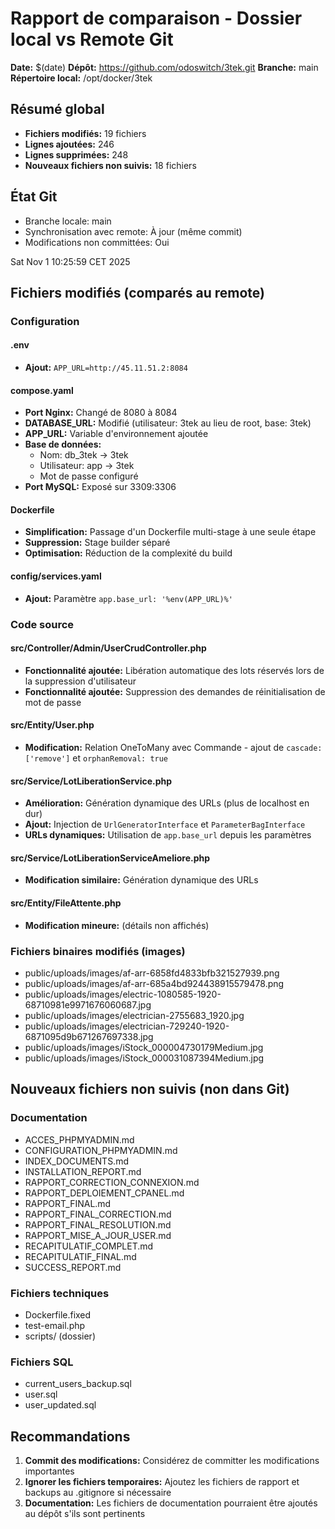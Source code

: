 # Rapport de comparaison - Dossier local vs Remote Git

**Date:** $(date)
**Dépôt:** https://github.com/odoswitch/3tek.git
**Branche:** main
**Répertoire local:** /opt/docker/3tek

## Résumé global
- **Fichiers modifiés:** 19 fichiers
- **Lignes ajoutées:** 246
- **Lignes supprimées:** 248
- **Nouveaux fichiers non suivis:** 18 fichiers

## État Git
- Branche locale: main
- Synchronisation avec remote: À jour (même commit)
- Modifications non committées: Oui

Sat Nov  1 10:25:59 CET 2025

## Fichiers modifiés (comparés au remote)

### Configuration

#### .env
- **Ajout:** `APP_URL=http://45.11.51.2:8084`

#### compose.yaml
- **Port Nginx:** Changé de 8080 à 8084
- **DATABASE_URL:** Modifié (utilisateur: 3tek au lieu de root, base: 3tek)
- **APP_URL:** Variable d'environnement ajoutée
- **Base de données:** 
  - Nom: db_3tek → 3tek
  - Utilisateur: app → 3tek
  - Mot de passe configuré
- **Port MySQL:** Exposé sur 3309:3306

#### Dockerfile
- **Simplification:** Passage d'un Dockerfile multi-stage à une seule étape
- **Suppression:** Stage builder séparé
- **Optimisation:** Réduction de la complexité du build

#### config/services.yaml
- **Ajout:** Paramètre `app.base_url: '%env(APP_URL)%'`

### Code source

#### src/Controller/Admin/UserCrudController.php
- **Fonctionnalité ajoutée:** Libération automatique des lots réservés lors de la suppression d'utilisateur
- **Fonctionnalité ajoutée:** Suppression des demandes de réinitialisation de mot de passe

#### src/Entity/User.php
- **Modification:** Relation OneToMany avec Commande - ajout de `cascade: ['remove']` et `orphanRemoval: true`

#### src/Service/LotLiberationService.php
- **Amélioration:** Génération dynamique des URLs (plus de localhost en dur)
- **Ajout:** Injection de `UrlGeneratorInterface` et `ParameterBagInterface`
- **URLs dynamiques:** Utilisation de `app.base_url` depuis les paramètres

#### src/Service/LotLiberationServiceAmeliore.php
- **Modification similaire:** Génération dynamique des URLs

#### src/Entity/FileAttente.php
- **Modification mineure:** (détails non affichés)

### Fichiers binaires modifiés (images)
- public/uploads/images/af-arr-6858fd4833bfb321527939.png
- public/uploads/images/af-arr-685a4bd924438915579478.png
- public/uploads/images/electric-1080585-1920-68710981e9971676060687.jpg
- public/uploads/images/electrician-2755683_1920.jpg
- public/uploads/images/electrician-729240-1920-6871095d9b671267697338.jpg
- public/uploads/images/iStock_000004730179Medium.jpg
- public/uploads/images/iStock_000031087394Medium.jpg

## Nouveaux fichiers non suivis (non dans Git)

### Documentation
- ACCES_PHPMYADMIN.md
- CONFIGURATION_PHPMYADMIN.md
- INDEX_DOCUMENTS.md
- INSTALLATION_REPORT.md
- RAPPORT_CORRECTION_CONNEXION.md
- RAPPORT_DEPLOIEMENT_CPANEL.md
- RAPPORT_FINAL.md
- RAPPORT_FINAL_CORRECTION.md
- RAPPORT_FINAL_RESOLUTION.md
- RAPPORT_MISE_A_JOUR_USER.md
- RECAPITULATIF_COMPLET.md
- RECAPITULATIF_FINAL.md
- SUCCESS_REPORT.md

### Fichiers techniques
- Dockerfile.fixed
- test-email.php
- scripts/ (dossier)

### Fichiers SQL
- current_users_backup.sql
- user.sql
- user_updated.sql

## Recommandations

1. **Commit des modifications:** Considérez de committer les modifications importantes
2. **Ignorer les fichiers temporaires:** Ajoutez les fichiers de rapport et backups au .gitignore si nécessaire
3. **Documentation:** Les fichiers de documentation pourraient être ajoutés au dépôt s'ils sont pertinents

